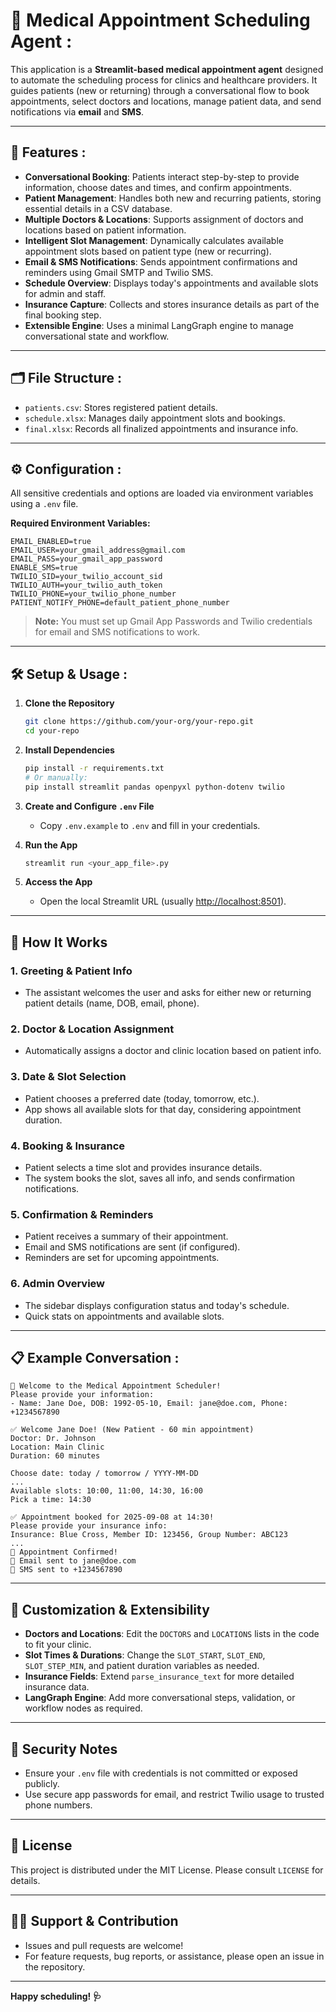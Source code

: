 # 🏥 Medical Appointment Scheduling Agent :

This application is a **Streamlit-based medical appointment agent** designed to automate the scheduling process for clinics and healthcare providers. It guides patients (new or returning) through a conversational flow to book appointments, select doctors and locations, manage patient data, and send notifications via **email** and **SMS**.

---

## 🚀 Features :

- **Conversational Booking**: Patients interact step-by-step to provide information, choose dates and times, and confirm appointments.
- **Patient Management**: Handles both new and recurring patients, storing essential details in a CSV database.
- **Multiple Doctors & Locations**: Supports assignment of doctors and locations based on patient information.
- **Intelligent Slot Management**: Dynamically calculates available appointment slots based on patient type (new or recurring).
- **Email & SMS Notifications**: Sends appointment confirmations and reminders using Gmail SMTP and Twilio SMS.
- **Schedule Overview**: Displays today's appointments and available slots for admin and staff.
- **Insurance Capture**: Collects and stores insurance details as part of the final booking step.
- **Extensible Engine**: Uses a minimal LangGraph engine to manage conversational state and workflow.

---

## 🗂️ File Structure :

- `patients.csv`: Stores registered patient details.
- `schedule.xlsx`: Manages daily appointment slots and bookings.
- `final.xlsx`: Records all finalized appointments and insurance info.

---

## ⚙️ Configuration :

All sensitive credentials and options are loaded via environment variables using a `.env` file.

**Required Environment Variables:**

```env
EMAIL_ENABLED=true
EMAIL_USER=your_gmail_address@gmail.com
EMAIL_PASS=your_gmail_app_password
ENABLE_SMS=true
TWILIO_SID=your_twilio_account_sid
TWILIO_AUTH=your_twilio_auth_token
TWILIO_PHONE=your_twilio_phone_number
PATIENT_NOTIFY_PHONE=default_patient_phone_number
```

> **Note:** You must set up Gmail App Passwords and Twilio credentials for email and SMS notifications to work.

---

## 🛠️ Setup & Usage :

1. **Clone the Repository**
    ```bash
    git clone https://github.com/your-org/your-repo.git
    cd your-repo
    ```

2. **Install Dependencies**
    ```bash
    pip install -r requirements.txt
    # Or manually:
    pip install streamlit pandas openpyxl python-dotenv twilio
    ```

3. **Create and Configure `.env` File**
    - Copy `.env.example` to `.env` and fill in your credentials.

4. **Run the App**
    ```bash
    streamlit run <your_app_file>.py
    ```

5. **Access the App**
    - Open the local Streamlit URL (usually [http://localhost:8501](http://localhost:8501)).

---
## 💬 How It Works

### 1. **Greeting & Patient Info**
- The assistant welcomes the user and asks for either new or returning patient details (name, DOB, email, phone).

### 2. **Doctor & Location Assignment**
- Automatically assigns a doctor and clinic location based on patient info.

### 3. **Date & Slot Selection**
- Patient chooses a preferred date (today, tomorrow, etc.).
- App shows all available slots for that day, considering appointment duration.

### 4. **Booking & Insurance**
- Patient selects a time slot and provides insurance details.
- The system books the slot, saves all info, and sends confirmation notifications.

### 5. **Confirmation & Reminders**
- Patient receives a summary of their appointment.
- Email and SMS notifications are sent (if configured).
- Reminders are set for upcoming appointments.

### 6. **Admin Overview**
- The sidebar displays configuration status and today's schedule.
- Quick stats on appointments and available slots.

---

## 📋 Example Conversation :

```
👋 Welcome to the Medical Appointment Scheduler!
Please provide your information:
- Name: Jane Doe, DOB: 1992-05-10, Email: jane@doe.com, Phone: +1234567890

✅ Welcome Jane Doe! (New Patient - 60 min appointment)
Doctor: Dr. Johnson
Location: Main Clinic
Duration: 60 minutes

Choose date: today / tomorrow / YYYY-MM-DD
...
Available slots: 10:00, 11:00, 14:30, 16:00
Pick a time: 14:30

✅ Appointment booked for 2025-09-08 at 14:30!
Please provide your insurance info:
Insurance: Blue Cross, Member ID: 123456, Group Number: ABC123
...
🎉 Appointment Confirmed!
📧 Email sent to jane@doe.com
📱 SMS sent to +1234567890
```

---

## 📝 Customization & Extensibility

- **Doctors and Locations**: Edit the `DOCTORS` and `LOCATIONS` lists in the code to fit your clinic.
- **Slot Times & Durations**: Change the `SLOT_START`, `SLOT_END`, `SLOT_STEP_MIN`, and patient duration variables as needed.
- **Insurance Fields**: Extend `parse_insurance_text` for more detailed insurance data.
- **LangGraph Engine**: Add more conversational steps, validation, or workflow nodes as required.

---

## 🔐 Security Notes

- Ensure your `.env` file with credentials is not committed or exposed publicly.
- Use secure app passwords for email, and restrict Twilio usage to trusted phone numbers.

---

## 📖 License

This project is distributed under the MIT License. Please consult `LICENSE` for details.

---

## 🙋‍♀️ Support & Contribution

- Issues and pull requests are welcome!
- For feature requests, bug reports, or assistance, please open an issue in the repository.

---

**Happy scheduling! 🩺**
